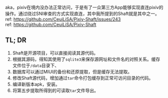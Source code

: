 aka，pixiv在境内没办法正常访问，于是有了一众第三方App能够实现直连pixiv的操作。通过绕过SNI审查的方式实现直连，其中我所提到的Shaft就是其中之一。  
ref: https://github.com/CeuiLiSA/Pixiv-Shaft/issues/243  
ref: https://github.com/CeuiLiSA/Pixiv-Shaft
## TL; DR
 1. Shaft是开源项目，可以直接阅读其源代码。
 2. 根据其源码，得知其使用了`sqlite3`来保存源网址和文件名的对照关系。缓存文件位于`/data`目录下、
 3. 数据库可以通过MIUI的备份和还原提取，但是缓存无法提取。
 4. 修改Shaft源代码，增加通过`tar`命令打包缓存到正常可访问目录的代码。
 5. 编译新版本apk，安装。
 6. 将第五步提取所得到的可读取`tar`文件导出。
